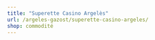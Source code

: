 ```yaml
---
title: "Superette Casino Argelès"
url: /argeles-gazost/superette-casino-argeles/
shop: commodité
---
```

